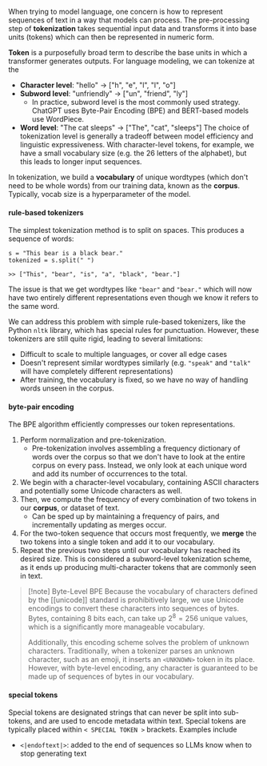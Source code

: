 When trying to model language, one concern is how to represent sequences of text in a way that models can process. The pre-processing step of **tokenization** takes sequential input data and transforms it into base units (tokens) which can then be represented in numeric form.

**Token** is a purposefully broad term to describe the base units in which a transformer generates outputs. For language modeling, we can tokenize at the 
- **Character level**: "hello" → ["h", "e", "l", "l", "o"]
- **Subword level**: "unfriendly" → ["un", "friend", "ly"]
	- In practice, subword level is the most commonly used strategy. ChatGPT uses Byte-Pair Encoding (BPE) and BERT-based models use WordPiece.
- **Word level**: "The cat sleeps" → ["The", "cat", "sleeps"]
The choice of tokenization level is generally a tradeoff between model efficiency and linguistic expressiveness. With character-level tokens, for example, we have a small vocabulary size (e.g. the 26 letters of the alphabet), but this leads to longer input sequences.

In tokenization, we build a **vocabulary** of unique wordtypes (which don't need to be whole words) from our training data, known as the **corpus**. Typically, vocab size is a hyperparameter of the model.

#### rule-based tokenizers
The simplest tokenization method is to split on spaces. This produces a sequence of words:
```
s = "This bear is a black bear."
tokenized = s.split(" ")

>> ["This", "bear", "is", "a", "black", "bear."]
```
The issue is that we get wordtypes like `"bear"` and `"bear."` which will now have two entirely different representations even though we know it refers to the same word.

We can address this problem with simple rule-based tokenizers, like the Python `nltk` library, which has special rules for punctuation. However, these tokenizers are still quite rigid, leading to several limitations:
- Difficult to scale to multiple languages, or cover all edge cases
- Doesn't represent similar wordtypes similarly (e.g. `"speak"` and `"talk"` will have completely different representations)
- After training, the vocabulary is fixed, so we have no way of handling words unseen in the corpus.
#### byte-pair encoding
The BPE algorithm efficiently compresses our token representations. 
1. Perform normalization and pre-tokenization.
	- Pre-tokenization involves assembling a frequency dictionary of words over the corpus so that we don't have to look at the entire corpus on every pass. Instead, we only look at each unique word and add its number of occurrences to the total.
2. We begin with a character-level vocabulary, containing ASCII characters and potentially some Unicode characters as well. 
3. Then, we compute the frequency of every combination of two tokens in our **corpus**, or dataset of text.
	- Can be sped up by maintaining a frequency of pairs, and incrementally updating as merges occur.
4. For the two-token sequence that occurs most frequently, we **merge** the two tokens into a single token and add it to our vocabulary.
5. Repeat the previous two steps until our vocabulary has reached its desired size.
This is considered a subword-level tokenization scheme, as it ends up producing multi-character tokens that are commonly seen in text.

>[!note] Byte-Level BPE
>Because the vocabulary of characters defined by the [[unicode]] standard is prohibitively large, we use Unicode encodings to convert these characters into sequences of bytes. Bytes, containing 8 bits each, can take up $2^8 = 256$ unique values, which is a significantly more manageable vocabulary. 
>
>Additionally, this encoding scheme solves the problem of unknown characters. Traditionally, when a tokenizer parses an unknown character, such as an emoji, it inserts an `<UNKNOWN>` token in its place. However, with byte-level encoding, any character is guaranteed to be made up of sequences of bytes in our vocabulary.
#### special tokens
Special tokens are designated strings that can never be split into sub-tokens, and are used to encode metadata within text. Special tokens are typically placed within `< SPECIAL TOKEN >` brackets. Examples include
- `<|endoftext|>`: added to the end of sequences so LLMs know when to stop generating text

